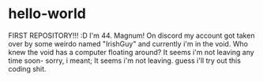 # hello-world
FIRST REPOSITORY!!! :D
I'm 44. Magnum! On discord my account got taken over by some weirdo named "IrishGuy" and currently i'm in the void.
Who knew the void has a computer floating around?
It seems i'm not leaving any time soon- sorry, i meant;
It seems i'm not leaving.
guess i'll try out this coding shit.
